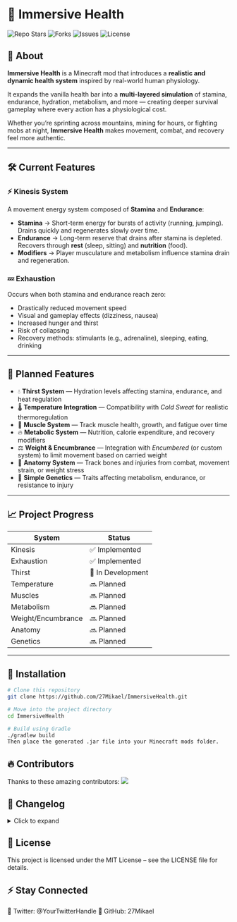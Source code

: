 # 🚀 Immersive Health

![Repo Stars](https://img.shields.io/github/stars/27Mikael/ImmersiveHealth.svg?style=for-the-badge)
![Forks](https://img.shields.io/github/forks/27Mikael/ImmersiveHealth.svg?style=for-the-badge)
![Issues](https://img.shields.io/github/issues/27Mikael/ImmersiveHealth.svg?style=for-the-badge)
![License](https://img.shields.io/github/license/27Mikael/ImmersiveHealth.svg?style=for-the-badge)

## 📌 About

**Immersive Health** is a Minecraft mod that introduces a **realistic and dynamic health system** inspired by real-world human physiology.  

It expands the vanilla health bar into a **multi-layered simulation** of stamina, endurance, hydration, metabolism, and more — creating deeper survival gameplay where every action has a physiological cost.

Whether you’re sprinting across mountains, mining for hours, or fighting mobs at night, **Immersive Health** makes movement, combat, and recovery feel more authentic.

---

## 🛠️ Current Features

### ⚡ Kinesis System

A movement energy system composed of **Stamina** and **Endurance**:

- **Stamina** → Short-term energy for bursts of activity (running, jumping). Drains quickly and regenerates slowly over time.
- **Endurance** → Long-term reserve that drains after stamina is depleted. Recovers through **rest** (sleep, sitting) and **nutrition** (food).
- **Modifiers** → Player musculature and metabolism influence stamina drain and regeneration.

### 💤 Exhaustion

Occurs when both stamina and endurance reach zero:

- Drastically reduced movement speed
- Visual and gameplay effects (dizziness, nausea)
- Increased hunger and thirst
- Risk of collapsing
- Recovery methods: stimulants (e.g., adrenaline), sleeping, eating, drinking

---

## 🔮 Planned Features

- 💧 **Thirst System** — Hydration levels affecting stamina, endurance, and heat regulation
- 🌡 **Temperature Integration** — Compatibility with *Cold Sweat* for realistic thermoregulation
- 💪 **Muscle System** — Track muscle health, growth, and fatigue over time
- 🔥 **Metabolic System** — Nutrition, calorie expenditure, and recovery modifiers
- ⚖ **Weight & Encumbrance** — Integration with *Encumbered* (or custom system) to limit movement based on carried weight
- 🦴 **Anatomy System** — Track bones and injuries from combat, movement strain, or weight stress
- 🧬 **Simple Genetics** — Traits affecting metabolism, endurance, or resistance to injury

---

## 📈 Project Progress

| System             | Status         |
|--------------------|----------------|
| Kinesis            | ✅ Implemented |
| Exhaustion         | ✅ Implemented |
| Thirst             | 🚧 In Development |
| Temperature        | 🔜 Planned |
| Muscles            | 🔜 Planned |
| Metabolism         | 🔜 Planned |
| Weight/Encumbrance | 🔜 Planned |
| Anatomy            | 🔜 Planned |
| Genetics           | 🔜 Planned |

---

## 🚀 Installation

```bash
# Clone this repository
git clone https://github.com/27Mikael/ImmersiveHealth.git

# Move into the project directory
cd ImmersiveHealth

# Build using Gradle
./gradlew build
Then place the generated .jar file into your Minecraft mods folder.
```

## 🔥 Contributors

Thanks to these amazing contributors:
<a href="https://github.com/27Mikael/ImmersiveHealth/graphs/contributors">
<img src="https://contrib.rocks/image?repo=27Mikael/ImmersiveHealth" />
</a>

## 📜 Changelog

<details> <summary>Click to expand</summary>
[Unreleased] — First official public release 🚀

[Planned] — Thirst system, temperature integration, muscle & metabolism systems ✨

</details>

## 📄 License

This project is licensed under the MIT License – see the LICENSE file for details.

## ⚡ Stay Connected

📌 Twitter: @YourTwitterHandle
📌 GitHub: 27Mikael
